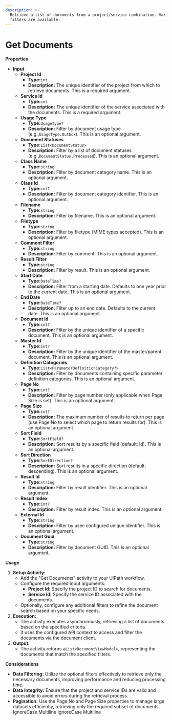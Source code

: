 ```yaml
---
description: >-
  Retrieve a list of documents from a project/service combination. Various
  filters are available.
---
```


# Get Documents

**Properties**

* **Input**
  * **Project Id**
    * **Type:**`int`
    * **Description:** The unique identifier of the project from which to retrieve documents. This is a required argument.
  * **Service Id**
    * **Type:**`int`
    * **Description:** The unique identifier of the service associated with the documents. This is a required argument.
  * **Usage Type**
    * **Type:**`UsageType?`
    * **Description:** Filter by document usage type (e.g.,`UsageType.Outbox`). This is an optional argument.
  * **Document Statuses**
    * **Type:**`List<DocumentStatus>`
    * **Description:** Filter by a list of document statuses (e.g.,`DocumentStatus.Processed`). This is an optional argument.
  * **Class Name**
    * **Type:**`string`
    * **Description:** Filter by document category name. This is an optional argument.
  * **Class Id**
    * **Type:**`int?`
    * **Description:** Filter by document category identifier. This is an optional argument.
  * **Filename**
    * **Type:**`string`
    * **Description:** Filter by filename. This is an optional argument.
  * **Filetype**
    * **Type:**`string`
    * **Description:** Filter by filetype (MIME types accepted). This is an optional argument.
  * **Comment Filter**
    * **Type:**`string`
    * **Description:** Filter by comment. This is an optional argument.
  * **Result Filter**
    * **Type:**`string`
    * **Description:** Filter by result. This is an optional argument.
  * **Start Date**
    * **Type:**`DateTime?`
    * **Description:** Filter from a starting date. Defaults to one year prior to the current date. This is an optional argument.
  * **End Date**
    * **Type:**`DateTime?`
    * **Description:** Filter up to an end date. Defaults to the current date. This is an optional argument.
  * **Document Id**
    * **Type:**`int?`
    * **Description:** Filter by the unique identifier of a specific document. This is an optional argument.
  * **Master Id**
    * **Type:**`int?`
    * **Description:** Filter by the unique identifier of the master/parent document. This is an optional argument.
  * **Definition Categories**
    * **Type:**`List<ParameterDefinitionCategory?>`
    * **Description:** Filter by documents containing specific parameter definition categories. This is an optional argument.
  * **Page No**
    * **Type:**`int?`
    * **Description:** Filter by page number (only applicable when Page Size is set). This is an optional argument.
  * **Page Size**
    * **Type:**`int?`
    * **Description:** The maximum number of results to return per page (use Page No to select which page to return results for). This is an optional argument.
  * **Sort Field**
    * **Type:**`SortField?`
    * **Description:** Sort results by a specific field (default: Id). This is an optional argument.
  * **Sort Direction**
    * **Type:**`SortDirection?`
    * **Description:** Sort results in a specific direction (default: descending). This is an optional argument.
  * **Result Id**
    * **Type:**`string`
    * **Description:** Filter by result identifier. This is an optional argument.
  * **Result Index**
    * **Type:**`int?`
    * **Description:** Filter by result index. This is an optional argument.
  * **External Id**
    * **Type:**`string`
    * **Description:** Filter by user-configured unique identifier. This is an optional argument.
  * **Document Guid**
    * **Type:**`string`
    * **Description:** Filter by document GUID. This is an optional argument.

**Usage**

1. **Setup Activity:**
   * Add the "Get Documents" activity to your UiPath workflow.
   * Configure the required input arguments:
     * **Project Id:** Specify the project ID to search for documents.
     * **Service Id:** Specify the service ID associated with the documents.
   * Optionally, configure any additional filters to refine the document search based on your specific needs.
2. **Execution:**
   * The activity executes asynchronously, retrieving a list of documents based on the specified criteria.
   * It uses the configured API context to access and filter the documents via the document client.
3. **Output:**
   * The activity returns a`List<DocumentViewModel>`, representing the documents that match the specified filters.

**Considerations**

* **Data Filtering:** Utilize the optional filters effectively to retrieve only the necessary documents, improving performance and reducing processing time.
* **Data Integrity:** Ensure that the project and service IDs are valid and accessible to avoid errors during the retrieval process.
* **Pagination:** Use the Page No and Page Size properties to manage large datasets efficiently, retrieving only the required subset of documents.
 IgnoreCase Multiline IgnoreCase Multiline
